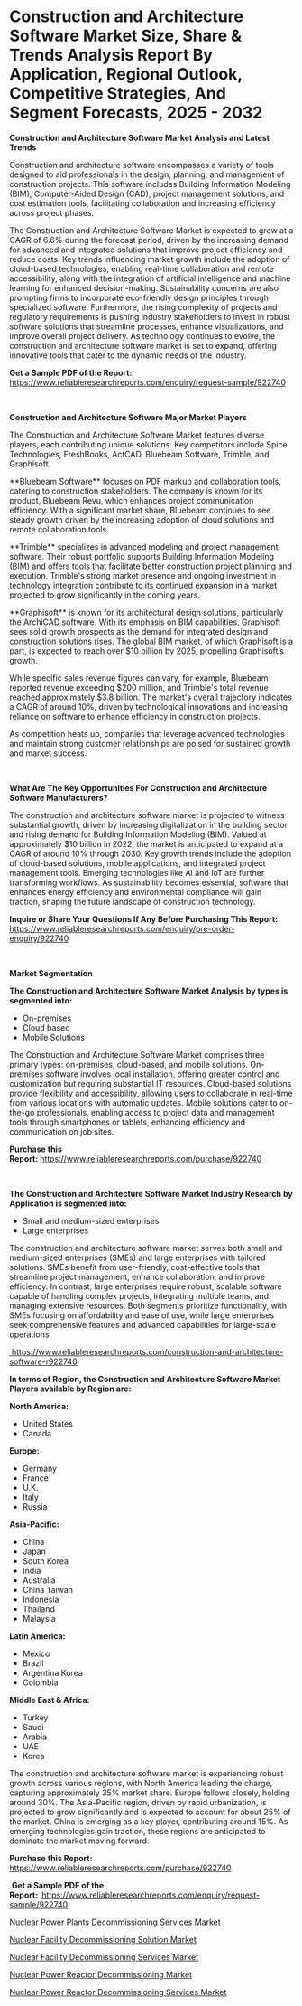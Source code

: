<p><h1>Construction and Architecture Software Market Size, Share & Trends Analysis Report By Application, Regional Outlook, Competitive Strategies, And Segment Forecasts, 2025 - 2032</h1></p><p><strong>Construction and Architecture Software Market Analysis and Latest Trends</strong></p>
<p><p>Construction and architecture software encompasses a variety of tools designed to aid professionals in the design, planning, and management of construction projects. This software includes Building Information Modeling (BIM), Computer-Aided Design (CAD), project management solutions, and cost estimation tools, facilitating collaboration and increasing efficiency across project phases. </p><p>The Construction and Architecture Software Market is expected to grow at a CAGR of 6.6% during the forecast period, driven by the increasing demand for advanced and integrated solutions that improve project efficiency and reduce costs. Key trends influencing market growth include the adoption of cloud-based technologies, enabling real-time collaboration and remote accessibility, along with the integration of artificial intelligence and machine learning for enhanced decision-making. Sustainability concerns are also prompting firms to incorporate eco-friendly design principles through specialized software. Furthermore, the rising complexity of projects and regulatory requirements is pushing industry stakeholders to invest in robust software solutions that streamline processes, enhance visualizations, and improve overall project delivery. As technology continues to evolve, the construction and architecture software market is set to expand, offering innovative tools that cater to the dynamic needs of the industry.</p></p>
<p><strong>Get a Sample PDF of the Report:&nbsp;</strong> <a href="https://www.reliableresearchreports.com/enquiry/request-sample/922740?utm_campaign=16&utm_medium=2&utm_source=Github&utm_content=ia&utm_term=07032025&utm_id=construction-and-architecture-software">https://www.reliableresearchreports.com/enquiry/request-sample/922740</a></p>
<p>&nbsp;</p>
<p><strong>Construction and Architecture Software Major Market Players</strong></p>
<p><p>The Construction and Architecture Software Market features diverse players, each contributing unique solutions. Key competitors include Spice Technologies, FreshBooks, ActCAD, Bluebeam Software, Trimble, and Graphisoft. </p><p>**Bluebeam Software** focuses on PDF markup and collaboration tools, catering to construction stakeholders. The company is known for its product, Bluebeam Revu, which enhances project communication efficiency. With a significant market share, Bluebeam continues to see steady growth driven by the increasing adoption of cloud solutions and remote collaboration tools.</p><p>**Trimble** specializes in advanced modeling and project management software. Their robust portfolio supports Building Information Modeling (BIM) and offers tools that facilitate better construction project planning and execution. Trimble's strong market presence and ongoing investment in technology integration contribute to its continued expansion in a market projected to grow significantly in the coming years.</p><p>**Graphisoft** is known for its architectural design solutions, particularly the ArchiCAD software. With its emphasis on BIM capabilities, Graphisoft sees solid growth prospects as the demand for integrated design and construction solutions rises. The global BIM market, of which Graphisoft is a part, is expected to reach over $10 billion by 2025, propelling Graphisoft’s growth.</p><p>While specific sales revenue figures can vary, for example, Bluebeam reported revenue exceeding $200 million, and Trimble's total revenue reached approximately $3.8 billion. The market's overall trajectory indicates a CAGR of around 10%, driven by technological innovations and increasing reliance on software to enhance efficiency in construction projects. </p><p>As competition heats up, companies that leverage advanced technologies and maintain strong customer relationships are poised for sustained growth and market success.</p></p>
<p>&nbsp;</p>
<p><strong>What Are The Key Opportunities For Construction and Architecture Software Manufacturers?</strong></p>
<p><p>The construction and architecture software market is projected to witness substantial growth, driven by increasing digitalization in the building sector and rising demand for Building Information Modeling (BIM). Valued at approximately $10 billion in 2022, the market is anticipated to expand at a CAGR of around 10% through 2030. Key growth trends include the adoption of cloud-based solutions, mobile applications, and integrated project management tools. Emerging technologies like AI and IoT are further transforming workflows. As sustainability becomes essential, software that enhances energy efficiency and environmental compliance will gain traction, shaping the future landscape of construction technology.</p></p>
<p><strong>Inquire or Share Your Questions If Any Before Purchasing This Report:</strong> <a href="https://www.reliableresearchreports.com/enquiry/pre-order-enquiry/922740?utm_campaign=16&utm_medium=2&utm_source=Github&utm_content=ia&utm_term=07032025&utm_id=construction-and-architecture-software">https://www.reliableresearchreports.com/enquiry/pre-order-enquiry/922740</a></p>
<p>&nbsp;</p>
<p><strong>Market Segmentation</strong></p>
<p><strong>The Construction and Architecture Software Market Analysis by types is segmented into:</strong></p>
<p><ul><li>On-premises</li><li>Cloud based</li><li>Mobile Solutions</li></ul></p>
<p><p>The Construction and Architecture Software Market comprises three primary types: on-premises, cloud-based, and mobile solutions. On-premises software involves local installation, offering greater control and customization but requiring substantial IT resources. Cloud-based solutions provide flexibility and accessibility, allowing users to collaborate in real-time from various locations with automatic updates. Mobile solutions cater to on-the-go professionals, enabling access to project data and management tools through smartphones or tablets, enhancing efficiency and communication on job sites.</p></p>
<p><strong>Purchase this Report:&nbsp;</strong><a href="https://www.reliableresearchreports.com/purchase/922740?utm_campaign=16&utm_medium=2&utm_source=Github&utm_content=ia&utm_term=07032025&utm_id=construction-and-architecture-software">https://www.reliableresearchreports.com/purchase/922740</a></p>
<p>&nbsp;</p>
<p><strong>The Construction and Architecture Software Market Industry Research by Application is segmented into:</strong></p>
<p><ul><li>Small and medium-sized enterprises</li><li>Large enterprises</li></ul></p>
<p><p>The construction and architecture software market serves both small and medium-sized enterprises (SMEs) and large enterprises with tailored solutions. SMEs benefit from user-friendly, cost-effective tools that streamline project management, enhance collaboration, and improve efficiency. In contrast, large enterprises require robust, scalable software capable of handling complex projects, integrating multiple teams, and managing extensive resources. Both segments prioritize functionality, with SMEs focusing on affordability and ease of use, while large enterprises seek comprehensive features and advanced capabilities for large-scale operations.</p></p>
<p><a href="https://www.reliableresearchreports.com/construction-and-architecture-software-r922740?utm_campaign=16&utm_medium=2&utm_source=Github&utm_content=ia&utm_term=07032025&utm_id=construction-and-architecture-software">&nbsp;https://www.reliableresearchreports.com/construction-and-architecture-software-r922740</a></p>
<p><strong>In terms of Region, the Construction and Architecture Software Market Players available by Region are:</strong></p>
<p>
    <p> <strong> North America: </strong>
        <ul>
            <li>United States</li>
            <li>Canada</li>
        </ul>
        </p> 
    <p> <strong> Europe: </strong>
        <ul>
            <li>Germany</li>
            <li>France</li>
            <li>U.K.</li>
            <li>Italy</li>
            <li>Russia</li>
        </ul>
        </p> 
    <p> <strong> Asia-Pacific: </strong>
        <ul>
            <li>China</li>
            <li>Japan</li>
            <li>South Korea</li>
            <li>India</li>
            <li>Australia</li>
            <li>China Taiwan</li>
            <li>Indonesia</li>
            <li>Thailand</li>
            <li>Malaysia</li>
        </ul>
        </p> 
    <p> <strong> Latin America: </strong>
        <ul>
            <li>Mexico</li>
            <li>Brazil</li>
            <li>Argentina Korea</li>
            <li>Colombia</li>
        </ul>
        </p> 
    <p> <strong> Middle East & Africa: </strong>
        <ul>
            <li>Turkey</li>
            <li>Saudi</li>
            <li>Arabia</li>
            <li>UAE</li>
            <li>Korea</li>
        </ul>
    </p>
    </p>
<p><p>The construction and architecture software market is experiencing robust growth across various regions, with North America leading the charge, capturing approximately 35% market share. Europe follows closely, holding around 30%. The Asia-Pacific region, driven by rapid urbanization, is projected to grow significantly and is expected to account for about 25% of the market. China is emerging as a key player, contributing around 15%. As emerging technologies gain traction, these regions are anticipated to dominate the market moving forward.</p></p>
<p><strong>Purchase this Report: </strong><a href="https://www.reliableresearchreports.com/purchase/922740?utm_campaign=16&utm_medium=2&utm_source=Github&utm_content=ia&utm_term=07032025&utm_id=construction-and-architecture-software">https://www.reliableresearchreports.com/purchase/922740</a></p>
<p>&nbsp;<strong>Get a Sample PDF of the Report:&nbsp;&nbsp;</strong><a href="https://www.reliableresearchreports.com/enquiry/request-sample/922740?utm_campaign=16&utm_medium=2&utm_source=Github&utm_content=ia&utm_term=07032025&utm_id=construction-and-architecture-software">https://www.reliableresearchreports.com/enquiry/request-sample/922740</a></p>
<p><strong></strong></p>
<p><p><a href="https://github.com/jenevycachat/Market-Research-Report-List-1/blob/main/nuclear-power-plants-decommissioning-services-market.md?utm_campaign=16&utm_medium=2&utm_source=Github&utm_content=ia&utm_term=07032025&utm_id=construction-and-architecture-software">Nuclear Power Plants Decommissioning Services Market</a></p><p><a href="https://github.com/thanenegenqa/Market-Research-Report-List-1/blob/main/nuclear-facility-decommissioning-solution-market.md?utm_campaign=16&utm_medium=2&utm_source=Github&utm_content=ia&utm_term=07032025&utm_id=construction-and-architecture-software">Nuclear Facility Decommissioning Solution Market</a></p><p><a href="https://github.com/cachaskluwe/Market-Research-Report-List-1/blob/main/nuclear-facility-decommissioning-services-market.md?utm_campaign=16&utm_medium=2&utm_source=Github&utm_content=ia&utm_term=07032025&utm_id=construction-and-architecture-software">Nuclear Facility Decommissioning Services Market</a></p><p><a href="https://github.com/cobinaydin13/Market-Research-Report-List-1/blob/main/nuclear-power-reactor-decommissioning-market.md?utm_campaign=16&utm_medium=2&utm_source=Github&utm_content=ia&utm_term=07032025&utm_id=construction-and-architecture-software">Nuclear Power Reactor Decommissioning Market</a></p><p><a href="https://github.com/mehakmiamid1/Market-Research-Report-List-1/blob/main/nuclear-power-reactor-decommissioning-services-market.md?utm_campaign=16&utm_medium=2&utm_source=Github&utm_content=ia&utm_term=07032025&utm_id=construction-and-architecture-software">Nuclear Power Reactor Decommissioning Services Market</a></p></p>
